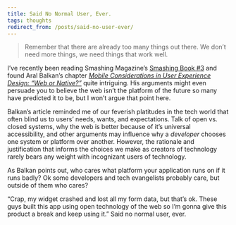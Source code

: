 ```yaml
---
title: Said No Normal User, Ever.
tags: thoughts
redirect_from: /posts/said-no-user-ever/
---
```


> Remember that there are already too many things out there. We don’t need more things, we need things that work well.

I’ve recently been reading Smashing Magazine’s [Smashing Book #3][1] and found Aral Balkan’s chapter *[Mobile Considerations in User Experience Design: “Web or Native?”][2]* quite intriguing. His arguments might even persuade you to believe the web isn’t the platform of the future so many have predicted it to be, but I won’t argue that point here.

Balkan’s article reminded me of our feverish platitudes in the tech world that often blind us to users’ needs, wants, and expectations. Talk of open vs. closed systems, why the web is better because of it’s universal accessibility, and other arguments may influence why a *developer* chooses one system or platform over another. However, the rationale and justification that informs the choices we make as creators of technology rarely bears any weight with  incognizant users of technology.

As Balkan points out, who cares what platform your application runs on if it runs badly? Ok some developers and tech evangelists probably care, but outside of them who cares?

“Crap, my widget crashed and lost all my form data, but that’s ok. These guys built this app using open technology of the web so I’m gonna give this product a break and keep using it.” Said no normal user, ever.



[1]: https://shop.smashingmagazine.com/smashing-book-3.html
[2]: http://mobile.smashingmagazine.com/2012/06/18/mobile-considerations-in-user-experience-design-web-or-native/

